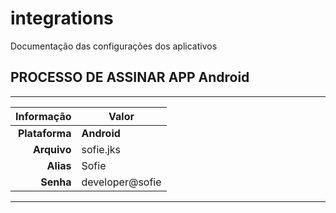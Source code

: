 # integrations
Documentação das configurações dos aplicativos

## PROCESSO DE ASSINAR APP Android

--------------------------------------------------------------------------------------
| **Informação**          | **Valor**                                                |
|------------------------:|----------------------------------------------------------|
| **Plataforma**          | **Android**                                              |
| **Arquivo**             | sofie.jks                                                |
| **Alias**               | Sofie                                                    |
| **Senha**               | developer@sofie                                          |
--------------------------------------------------------------------------------------